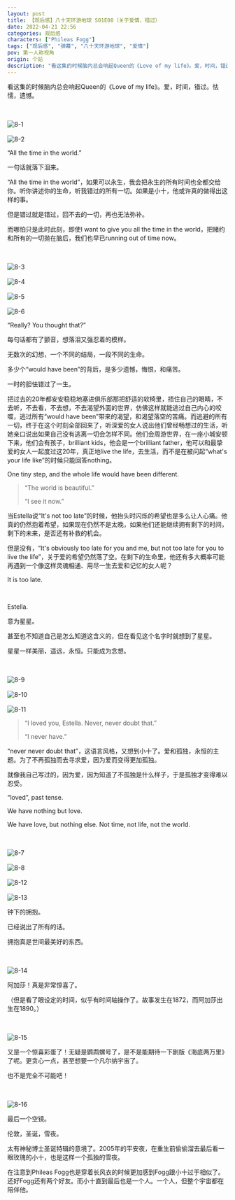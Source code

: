 ```yaml
---
layout: post
title: 【观后感】八十天环游地球 S01E08（关于爱情、错过）
date: 2022-04-21 22:56
categories: 观后感
characters: ["Phileas Fogg"]
tags: ["观后感", "弹幕", "八十天环游地球", "爱情"]
pov: 第一人称视角
origin: 个站
description: "看这集的时候脑内总会响起Queen的《Love of my life》。爱，时间，错过。怯懦，遗憾。<br>“All the time in the world.”<br>一句话就落下泪来。<br>“All the time in the world”，如果可以永生，我会把永生的所有时间也全都交给你。听你讲述你的生命，听我错过的所有一切。如果是小十，他或许真的做得出这样的事。"
---
```


看这集的时候脑内总会响起Queen的《Love of my life》。爱，时间，错过。怯懦，遗憾。

<br><br>
![8-1](/assets/images/Around_the_World_in_80_days/Around-the-world-in-80-days-8-1.png)
<br><br>
![8-2](/assets/images/Around_the_World_in_80_days/Around-the-world-in-80-days-8-2.png)
<br>

“All the time in the world.”

一句话就落下泪来。

“All the time in the world”，如果可以永生，我会把永生的所有时间也全都交给你。听你讲述你的生命，听我错过的所有一切。如果是小十，他或许真的做得出这样的事。

但是错过就是错过，回不去的一切，再也无法弥补。

而哪怕只是此时此刻，即使I want to give you all the time in the world，把赌约和所有的一切抛在脑后，我们也早已running out of time now。

<br><br>
![8-3](/assets/images/Around_the_World_in_80_days/Around-the-world-in-80-days-8-3.png)
<br><br>
![8-4](/assets/images/Around_the_World_in_80_days/Around-the-world-in-80-days-8-4.png)
<br><br>
![8-5](/assets/images/Around_the_World_in_80_days/Around-the-world-in-80-days-8-5.png)
<br><br>
![8-6](/assets/images/Around_the_World_in_80_days/Around-the-world-in-80-days-8-6.png)
<br>

“Really? You thought that?”

每句话都有了颤音，想落泪又强忍着的模样。

无数次的幻想，一个不同的结局，一段不同的生命。

多少个“would have been”的背后，是多少遗憾，悔恨，和痛苦。

一时的胆怯错过了一生。

把过去的20年都安安稳稳地塞进俱乐部那把舒适的软椅里，捂住自己的眼睛，不去听，不去看，不去想，不去渴望外面的世界，仿佛这样就能逃过自己内心的咬噬，逃过所有“would have been”带来的渴望，和渴望落空的苦痛。而逃避的所有一切，终于在这个时刻全部回来了，听深爱的女人说出他们曾经畅想过的生活，听她亲口说出如果自己没有逃离一切会怎样不同。他们会周游世界，在一座小城安顿下来，他们会有孩子，brilliant kids，他会是一个brilliant father，他可以和最挚爱的女人一起度过这20年，真正地live the life，去生活，而不是在被问起“what's your life like”的时候只能回答nothing。

One tiny step, and the whole life would have been different.

> “The world is beautiful.”
> 
> “I see it now.”

当Estella说“It's not too late”的时候，他抬头时闪烁的希望也是多么让人心痛。他真的仍然抱着希望，如果现在仍然不是太晚，如果他们还能继续拥有剩下的时间，剩下的未来，是否还有补救的机会。

但是没有，“It's obviously too late for you and me, but not too late for you to live the life”，关于爱的希望仍然落了空。在剩下的生命里，他还有多大概率可能再遇到一个像这样灵魂相通、用尽一生去爱和记忆的女人呢？

It is too late.

<br>

Estella.

意为星星。

甚至也不知道自己是怎么知道这含义的，但在看见这个名字时就想到了星星。

星星一样美丽，遥远，永恒。只能成为念想。

<br><br>
![8-9](/assets/images/Around_the_World_in_80_days/Around-the-world-in-80-days-8-9.png)
<br><br>
![8-10](/assets/images/Around_the_World_in_80_days/Around-the-world-in-80-days-8-10.png)
<br><br>
![8-11](/assets/images/Around_the_World_in_80_days/Around-the-world-in-80-days-8-11.png)
<br>

> “I loved you, Estella. Never, never doubt that.”
> 
> “I never have.”

“never never doubt that”，这语言风格，又想到小十了。爱和孤独，永恒的主题。为了不再孤独而去寻求爱，因为爱而变得更加孤独。

就像我自己写过的，因为爱，因为知道了不孤独是什么样子，于是孤独才变得难以忍受。

“loved”, past tense.

We have nothing but love.

We have love, but nothing else. Not time, not life, not the world.

<br><br>
![8-7](/assets/images/Around_the_World_in_80_days/Around-the-world-in-80-days-8-7.png)
<br><br>
![8-8](/assets/images/Around_the_World_in_80_days/Around-the-world-in-80-days-8-8.png)
<br><br>
![8-12](/assets/images/Around_the_World_in_80_days/Around-the-world-in-80-days-8-12.png)
<br><br>
![8-13](/assets/images/Around_the_World_in_80_days/Around-the-world-in-80-days-8-13.png)
<br>

钟下的拥抱。

已经说出了所有的话。

拥抱真是世间最美好的东西。

<br><br>
![8-14](/assets/images/Around_the_World_in_80_days/Around-the-world-in-80-days-8-14.png)
<br>

阿加莎！真是非常惊喜了。

（但是看了眼设定的时间，似乎有时间轴操作了。故事发生在1872，而阿加莎出生在1890。）

<br><br>
![8-15](/assets/images/Around_the_World_in_80_days/Around-the-world-in-80-days-8-15.png)
<br>

又是一个惊喜彩蛋了！无疑是鹦鹉螺号了，是不是能期待一下剧版《海底两万里》了呢。更贪心一点，甚至想要一个凡尔纳宇宙了。

也不是完全不可能吧！

<br><br>
![8-16](/assets/images/Around_the_World_in_80_days/Around-the-world-in-80-days-8-16.png)
<br>

最后一个空镜。

伦敦，圣诞，雪夜。

太有神秘博士圣诞特辑的意境了。2005年的平安夜，在重生前偷偷溜去最后看一眼玫瑰的小十，也是这样一个孤独的雪夜。

在注意到Phileas Fogg也是穿着长风衣的时候更加感到Fogg跟小十过于相似了。还好Fogg还有两个好友。而小十直到最后也是一个人。一个人，但整个宇宙都在陪伴他。
